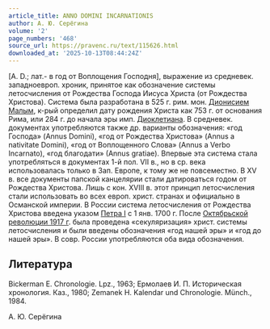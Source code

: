 ```yaml
---
article_title: ANNO DOMINI INCARNATIONIS
author: А. Ю. Серёгина
volume: '2'
page_numbers: '468'
source_url: https://pravenc.ru/text/115626.html
downloaded_at: '2025-10-13T08:44:24Z'
---
```


[A. D.; лат.- в год от Воплощения Господня], выражение из средневек. западноевроп. хроник, принятое как обозначение системы летосчисления от Рождества Господа Иисуса Христа (от Рождества Христова). Система была разработана в 525 г. рим. мон. [Дионисием Малым](<https://pravenc.ru/text/Дионисий Малый.html>), к-рый определил дату рождения Христа как 753 г. от основания Рима, или 284 г. до начала эры имп. [Диоклетиана](https://pravenc.ru/text/ДИОКЛЕТИАН.html). В средневек. документах употребляются также др. варианты обозначения: «год Господа» (Annus Domini), «год от Рождества Христова» (Annus a nativitate Domini), «год от Воплощенного Слова» (Annus a Verbo Incarnato), «год благодати» (Аnnus gratiae). Впервые эта система стала употребляться в документах 1-й пол. VII в., но в ср. века использовалась только в Зап. Европе, к тому же не повсеместно. В XV в. все документы папской канцелярии стали датироваться годом от Рождества Христова. Лишь с кон. XVIII в. этот принцип летосчисления стали использовать во всех европ. христ. странах и официально в Османской империи. В России система летосчисления от Рождества Христова введена указом [Петра I](<https://pravenc.ru/text/Петр I.html>) с 1 янв. 1700 г. После [Октябрьской революции 1917 г](<https://pravenc.ru/text/Октябрьской революции 1917 г.html>). была проведена «секуляризация» христ. системы летосчисления и были введены обозначения «год нашей эры» и «год до нашей эры». В совр. России употребляются оба вида обозначения.

## Литература

Bickerman E. Chronologie. Lpz., 1963; Ермолаев И. П. Историческая хронология. Каз., 1980; Zemanek H. Kalendar und Chronologie. Münch., 1984.

А. Ю. Серёгина
